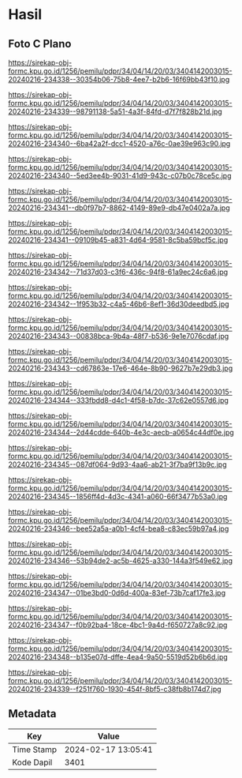 # Hasil

## Foto C Plano

https://sirekap-obj-formc.kpu.go.id/1256/pemilu/pdpr/34/04/14/20/03/3404142003015-20240216-234338--30354b06-75b8-4ee7-b2b6-16f69bb43f10.jpg

https://sirekap-obj-formc.kpu.go.id/1256/pemilu/pdpr/34/04/14/20/03/3404142003015-20240216-234339--98791138-5a51-4a3f-84fd-d7f7f828b21d.jpg

https://sirekap-obj-formc.kpu.go.id/1256/pemilu/pdpr/34/04/14/20/03/3404142003015-20240216-234340--6ba42a2f-dcc1-4520-a76c-0ae39e963c90.jpg

https://sirekap-obj-formc.kpu.go.id/1256/pemilu/pdpr/34/04/14/20/03/3404142003015-20240216-234340--5ed3ee4b-9031-41d9-943c-c07b0c78ce5c.jpg

https://sirekap-obj-formc.kpu.go.id/1256/pemilu/pdpr/34/04/14/20/03/3404142003015-20240216-234341--db0f97b7-8862-4149-89e9-db47e0402a7a.jpg

https://sirekap-obj-formc.kpu.go.id/1256/pemilu/pdpr/34/04/14/20/03/3404142003015-20240216-234341--09109b45-a831-4d64-9581-8c5ba59bcf5c.jpg

https://sirekap-obj-formc.kpu.go.id/1256/pemilu/pdpr/34/04/14/20/03/3404142003015-20240216-234342--71d37d03-c3f6-436c-94f8-61a9ec24c6a6.jpg

https://sirekap-obj-formc.kpu.go.id/1256/pemilu/pdpr/34/04/14/20/03/3404142003015-20240216-234342--1f953b32-c4a5-46b6-8ef1-36d30deedbd5.jpg

https://sirekap-obj-formc.kpu.go.id/1256/pemilu/pdpr/34/04/14/20/03/3404142003015-20240216-234343--00838bca-9b4a-48f7-b536-9e1e7076cdaf.jpg

https://sirekap-obj-formc.kpu.go.id/1256/pemilu/pdpr/34/04/14/20/03/3404142003015-20240216-234343--cd67863e-17e6-464e-8b90-9627b7e29db3.jpg

https://sirekap-obj-formc.kpu.go.id/1256/pemilu/pdpr/34/04/14/20/03/3404142003015-20240216-234344--333fbdd8-d4c1-4f58-b7dc-37c62e0557d6.jpg

https://sirekap-obj-formc.kpu.go.id/1256/pemilu/pdpr/34/04/14/20/03/3404142003015-20240216-234344--2d44cdde-640b-4e3c-aecb-a0654c44df0e.jpg

https://sirekap-obj-formc.kpu.go.id/1256/pemilu/pdpr/34/04/14/20/03/3404142003015-20240216-234345--087df064-9d93-4aa6-ab21-3f7ba9f13b9c.jpg

https://sirekap-obj-formc.kpu.go.id/1256/pemilu/pdpr/34/04/14/20/03/3404142003015-20240216-234345--1856ff4d-4d3c-4341-a060-66f3477b53a0.jpg

https://sirekap-obj-formc.kpu.go.id/1256/pemilu/pdpr/34/04/14/20/03/3404142003015-20240216-234346--bee52a5a-a0b1-4cf4-bea8-c83ec59b97a4.jpg

https://sirekap-obj-formc.kpu.go.id/1256/pemilu/pdpr/34/04/14/20/03/3404142003015-20240216-234346--53b94de2-ac5b-4625-a330-144a3f549e62.jpg

https://sirekap-obj-formc.kpu.go.id/1256/pemilu/pdpr/34/04/14/20/03/3404142003015-20240216-234347--01be3bd0-0d6d-400a-83ef-73b7caf17fe3.jpg

https://sirekap-obj-formc.kpu.go.id/1256/pemilu/pdpr/34/04/14/20/03/3404142003015-20240216-234347--f0b92ba4-18ce-4bc1-9a4d-f650727a8c92.jpg

https://sirekap-obj-formc.kpu.go.id/1256/pemilu/pdpr/34/04/14/20/03/3404142003015-20240216-234348--b135e07d-dffe-4ea4-9a50-5519d52b6b6d.jpg

https://sirekap-obj-formc.kpu.go.id/1256/pemilu/pdpr/34/04/14/20/03/3404142003015-20240216-234339--f251f760-1930-454f-8bf5-c38fb8b174d7.jpg


## Metadata

| Key        | Value               |
| ---------- | ------------------- |
| Time Stamp | 2024-02-17 13:05:41 |
| Kode Dapil | 3401                |



